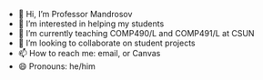 - 👋 Hi, I’m Professor Mandrosov
- 👀 I’m interested in helping my students
- 🌱 I’m currently teaching COMP490/L and COMP491/L at CSUN
- 💞️ I’m looking to collaborate on student projects
- 📫 How to reach me: email, or Canvas
- 😄 Pronouns: he/him
  

